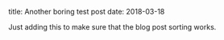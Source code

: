 title: Another boring test post
date: 2018-03-18

Just adding this to make sure that the blog post sorting works.
